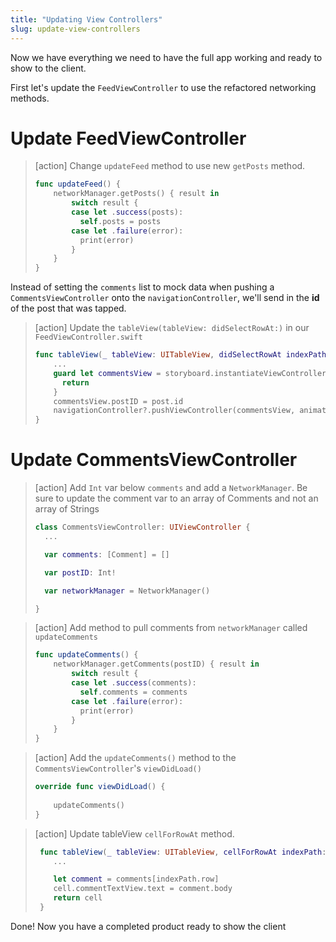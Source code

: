 ```yaml
---
title: "Updating View Controllers"
slug: update-view-controllers
---
```


Now we have everything we need to have the full app working and ready to show to the client.

First let's update the `FeedViewController` to use the refactored networking methods.

# Update FeedViewController

> [action]
> Change `updateFeed` method to use new `getPosts` method.
>
> ```swift
> func updateFeed() {
>     networkManager.getPosts() { result in
>         switch result {
>         case let .success(posts):
>           self.posts = posts
>         case let .failure(error):
>           print(error)
>         }
>     }
> }
> ```

Instead of setting the `comments` list to mock data when pushing a `CommentsViewController` onto the `navigationController`, we'll send in the **id** of the post that was tapped.

> [action]
> Update the `tableView(tableView: didSelectRowAt:)` in our `FeedViewController.swift`
>
> ```swift
> func tableView(_ tableView: UITableView, didSelectRowAt indexPath: IndexPath) {
>     ...
>     guard let commentsView = storyboard.instantiateViewController(withIdentifier: "commentsView") as? CommentsViewController else {
>       return
>     }
>     commentsView.postID = post.id
>     navigationController?.pushViewController(commentsView, animated: true)
> }
> ```

# Update CommentsViewController

> [action]
> Add `Int` var below `comments` and add a `NetworkManager`. Be sure to update the comment var to an array of Comments and not an array of Strings
>
> ```swift
> class CommentsViewController: UIViewController {
>   ...
>
>   var comments: [Comment] = []
>
>   var postID: Int!
>
>   var networkManager = NetworkManager()
>
> }
> ```

> [action]
> Add method to pull comments from `networkManager` called `updateComments`
>
> ```swift
> func updateComments() {
>     networkManager.getComments(postID) { result in
>         switch result {
>         case let .success(comments):
>           self.comments = comments
>         case let .failure(error):
>           print(error)
>         }
>     }
> }
> ```

> [action]
> Add the `updateComments()` method to the `CommentsViewController`'s `viewDidLoad()`
>
> ```swift
> override func viewDidLoad() {
>     
>     updateComments()
> }
> ```

> [action]
> Update tableView `cellForRowAt` method.
>
> ```swift
>  func tableView(_ tableView: UITableView, cellForRowAt indexPath: IndexPath) -> UITableViewCell {
>     ...
>
>     let comment = comments[indexPath.row]
>     cell.commentTextView.text = comment.body
>     return cell
>  }
> ```

Done! Now you have a completed product ready to show the client
